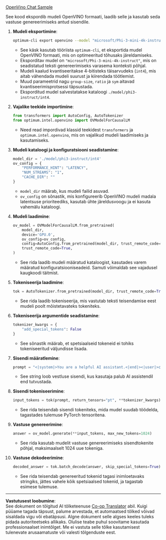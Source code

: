<!--
CO_OP_TRANSLATOR_METADATA:
{
  "original_hash": "a2a54312eea82ac654fb0f6d39b1f772",
  "translation_date": "2025-10-11T12:05:29+00:00",
  "source_file": "md/02.Application/01.TextAndChat/Phi3/E2E_OpenVino_Chat.md",
  "language_code": "et"
}
-->
[OpenVino Chat Sample](../../../../../../code/06.E2E/E2E_OpenVino_Chat_Phi3-instruct.ipynb)

See kood ekspordib mudeli OpenVINO formaati, laadib selle ja kasutab seda vastuse genereerimiseks antud sisendile.

1. **Mudeli eksportimine**:
   ```bash
   optimum-cli export openvino --model "microsoft/Phi-3-mini-4k-instruct" --task text-generation-with-past --weight-format int4 --group-size 128 --ratio 0.6 --sym --trust-remote-code ./model/phi3-instruct/int4
   ```
   - See käsk kasutab tööriista `optimum-cli`, et eksportida mudel OpenVINO formaati, mis on optimeeritud tõhusaks järeldamiseks.
   - Eksporditav mudel on `"microsoft/Phi-3-mini-4k-instruct"`, mis on seadistatud teksti genereerimiseks varasema konteksti põhjal.
   - Mudeli kaalud kvantiseeritakse 4-bitisteks täisarvudeks (`int4`), mis aitab vähendada mudeli suurust ja kiirendada töötlemist.
   - Muud parameetrid nagu `group-size`, `ratio` ja `sym` aitavad kvantiseerimisprotsessi täpsustada.
   - Eksporditud mudel salvestatakse kataloogi `./model/phi3-instruct/int4`.

2. **Vajalike teekide importimine**:
   ```python
   from transformers import AutoConfig, AutoTokenizer
   from optimum.intel.openvino import OVModelForCausalLM
   ```
   - Need read impordivad klassid teekidest `transformers` ja `optimum.intel.openvino`, mis on vajalikud mudeli laadimiseks ja kasutamiseks.

3. **Mudeli kataloogi ja konfiguratsiooni seadistamine**:
   ```python
   model_dir = './model/phi3-instruct/int4'
   ov_config = {
       "PERFORMANCE_HINT": "LATENCY",
       "NUM_STREAMS": "1",
       "CACHE_DIR": ""
   }
   ```
   - `model_dir` määrab, kus mudeli failid asuvad.
   - `ov_config` on sõnastik, mis konfigureerib OpenVINO mudeli madala latentsuse prioriteediks, kasutab ühte järeldusvoogu ja ei kasuta vahemälu kataloogi.

4. **Mudeli laadimine**:
   ```python
   ov_model = OVModelForCausalLM.from_pretrained(
       model_dir,
       device='GPU.0',
       ov_config=ov_config,
       config=AutoConfig.from_pretrained(model_dir, trust_remote_code=True),
       trust_remote_code=True,
   )
   ```
   - See rida laadib mudeli määratud kataloogist, kasutades varem määratud konfiguratsiooniseadeid. Samuti võimaldab see vajadusel kaugkoodi täitmist.

5. **Tokeniseerija laadimine**:
   ```python
   tok = AutoTokenizer.from_pretrained(model_dir, trust_remote_code=True)
   ```
   - See rida laadib tokeniseerija, mis vastutab teksti teisendamise eest mudeli poolt mõistetavateks tokeniteks.

6. **Tokeniseerija argumentide seadistamine**:
   ```python
   tokenizer_kwargs = {
       "add_special_tokens": False
   }
   ```
   - See sõnastik määrab, et spetsiaalseid tokeneid ei tohiks tokeniseeritud väljundisse lisada.

7. **Sisendi määratlemine**:
   ```python
   prompt = "<|system|>You are a helpful AI assistant.<|end|><|user|>can you introduce yourself?<|end|><|assistant|>"
   ```
   - See string loob vestluse sisendi, kus kasutaja palub AI assistendil end tutvustada.

8. **Sisendi tokeniseerimine**:
   ```python
   input_tokens = tok(prompt, return_tensors="pt", **tokenizer_kwargs)
   ```
   - See rida teisendab sisendi tokeniteks, mida mudel suudab töödelda, tagastades tulemuse PyTorch tensoritena.

9. **Vastuse genereerimine**:
   ```python
   answer = ov_model.generate(**input_tokens, max_new_tokens=1024)
   ```
   - See rida kasutab mudelit vastuse genereerimiseks sisendtokenite põhjal, maksimaalselt 1024 uue tokeniga.

10. **Vastuse dekodeerimine**:
    ```python
    decoded_answer = tok.batch_decode(answer, skip_special_tokens=True)[0]
    ```
    - See rida teisendab genereeritud tokenid tagasi inimloetavaks stringiks, jättes vahele kõik spetsiaalsed tokenid, ja tagastab esimese tulemuse.

---

**Vastutusest loobumine**:  
See dokument on tõlgitud AI tõlketeenuse [Co-op Translator](https://github.com/Azure/co-op-translator) abil. Kuigi püüame tagada täpsust, palume arvestada, et automaatsed tõlked võivad sisaldada vigu või ebatäpsusi. Algne dokument selle algses keeles tuleks pidada autoriteetseks allikaks. Olulise teabe puhul soovitame kasutada professionaalset inimtõlget. Me ei vastuta selle tõlke kasutamisest tulenevate arusaamatuste või valesti tõlgenduste eest.